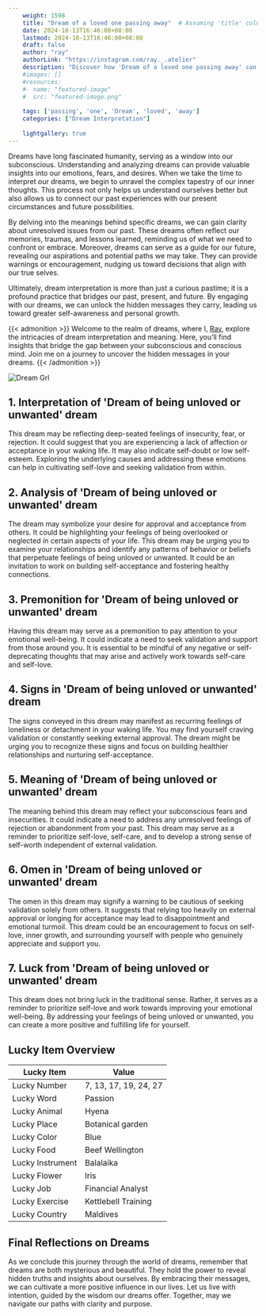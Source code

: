 ```yaml
---
    weight: 1598
    title: "Dream of a loved one passing away"  # Assuming 'title' column exists
    date: 2024-10-13T16:46:00+08:00
    lastmod: 2024-10-13T16:46:00+08:00
    draft: false
    author: "ray"
    authorLink: "https://instagram.com/ray._.atelier"
    description: "Discover how 'Dream of a loved one passing away' can interpret your future and uncover its significant meanings in your life."
    #images: []
    #resources:
    #- name: "featured-image"
    #  src: "featured-image.png"
    
    tags: ['passing', 'one', 'Dream', 'loved', 'away']
    categories: ["Dream Interpretation"]
    
    lightgallery: true
---
```

    
Dreams have long fascinated humanity, serving as a window into our subconscious. Understanding and analyzing dreams can provide valuable insights into our emotions, fears, and desires. When we take the time to interpret our dreams, we begin to unravel the complex tapestry of our inner thoughts. This process not only helps us understand ourselves better but also allows us to connect our past experiences with our present circumstances and future possibilities.

By delving into the meanings behind specific dreams, we can gain clarity about unresolved issues from our past. These dreams often reflect our memories, traumas, and lessons learned, reminding us of what we need to confront or embrace. Moreover, dreams can serve as a guide for our future, revealing our aspirations and potential paths we may take. They can provide warnings or encouragement, nudging us toward decisions that align with our true selves.

Ultimately, dream interpretation is more than just a curious pastime; it is a profound practice that bridges our past, present, and future. By engaging with our dreams, we can unlock the hidden messages they carry, leading us toward greater self-awareness and personal growth.

{{< admonition >}}
Welcome to the realm of dreams, where I, [Ray](https://instagram.com/ray._.atelier), explore the intricacies of dream interpretation and meaning. Here, you’ll find insights that bridge the gap between your subconscious and conscious mind. Join me on a journey to uncover the hidden messages in your dreams.
{{< /admonition >}}

![Dream Grl](https://cdn.pixabay.com/photo/2017/11/02/03/35/gothic-2910057_1280.jpg "Dream Grl")

## 1. Interpretation of 'Dream of being unloved or unwanted' dream
 This dream may be reflecting deep-seated feelings of insecurity, fear, or rejection. It could suggest that you are experiencing a lack of affection or acceptance in your waking life. It may also indicate self-doubt or low self-esteem. Exploring the underlying causes and addressing these emotions can help in cultivating self-love and seeking validation from within.

## 2. Analysis of 'Dream of being unloved or unwanted' dream
 The dream may symbolize your desire for approval and acceptance from others. It could be highlighting your feelings of being overlooked or neglected in certain aspects of your life. This dream may be urging you to examine your relationships and identify any patterns of behavior or beliefs that perpetuate feelings of being unloved or unwanted. It could be an invitation to work on building self-acceptance and fostering healthy connections.

## 3. Premonition for 'Dream of being unloved or unwanted' dream
 Having this dream may serve as a premonition to pay attention to your emotional well-being. It could indicate a need to seek validation and support from those around you. It is essential to be mindful of any negative or self-deprecating thoughts that may arise and actively work towards self-care and self-love.

## 4. Signs in 'Dream of being unloved or unwanted' dream
 The signs conveyed in this dream may manifest as recurring feelings of loneliness or detachment in your waking life. You may find yourself craving validation or constantly seeking external approval. The dream might be urging you to recognize these signs and focus on building healthier relationships and nurturing self-acceptance.

## 5. Meaning of 'Dream of being unloved or unwanted' dream
 The meaning behind this dream may reflect your subconscious fears and insecurities. It could indicate a need to address any unresolved feelings of rejection or abandonment from your past. This dream may serve as a reminder to prioritize self-love, self-care, and to develop a strong sense of self-worth independent of external validation.

## 6. Omen in 'Dream of being unloved or unwanted' dream
 The omen in this dream may signify a warning to be cautious of seeking validation solely from others. It suggests that relying too heavily on external approval or longing for acceptance may lead to disappointment and emotional turmoil. This dream could be an encouragement to focus on self-love, inner growth, and surrounding yourself with people who genuinely appreciate and support you.

## 7. Luck from 'Dream of being unloved or unwanted' dream
 This dream does not bring luck in the traditional sense. Rather, it serves as a reminder to prioritize self-love and work towards improving your emotional well-being. By addressing your feelings of being unloved or unwanted, you can create a more positive and fulfilling life for yourself.

## Lucky Item Overview
| Lucky Item          | Value              |
|---------------|--------------------|
| Lucky Number        | 7, 13, 17, 19, 24, 27  |
| Lucky Word          | Passion |
| Lucky Animal        | Hyena |
| Lucky Place         | Botanical garden     |
| Lucky Color         | Blue     |
| Lucky Food          | Beef Wellington      |
| Lucky Instrument    | Balalaika |
| Lucky Flower        | Iris    |
| Lucky Job           | Financial Analyst       |
| Lucky Exercise      | Kettlebell Training  |
| Lucky Country       | Maldives    |


##  Final Reflections on Dreams

As we conclude this journey through the world of dreams, remember that dreams are both mysterious and beautiful. They hold the power to reveal hidden truths and insights about ourselves. By embracing their messages, we can cultivate a more positive influence in our lives. Let us live with intention, guided by the wisdom our dreams offer. Together, may we navigate our paths with clarity and purpose.
